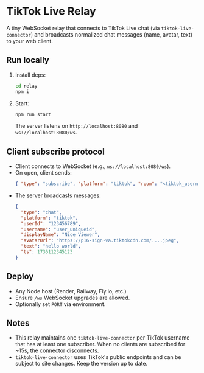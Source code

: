 # TikTok Live Relay

A tiny WebSocket relay that connects to TikTok Live chat (via `tiktok-live-connector`) and broadcasts normalized chat messages (name, avatar, text) to your web client.

## Run locally

1. Install deps:
   ```bash
   cd relay
   npm i
   ```
2. Start:
   ```bash
   npm run start
   ```
   The server listens on `http://localhost:8080` and `ws://localhost:8080/ws`.

## Client subscribe protocol

- Client connects to WebSocket (e.g., `ws://localhost:8080/ws`).
- On open, client sends:
  ```json
  { "type": "subscribe", "platform": "tiktok", "room": "<tiktok_username>" }
  ```
- The server broadcasts messages:
  ```json
  {
    "type": "chat",
    "platform": "tiktok",
    "userId": "123456789",
    "username": "user_uniqueid",
    "displayName": "Nice Viewer",
    "avatarUrl": "https://p16-sign-va.tiktokcdn.com/....jpeg",
    "text": "hello world",
    "ts": 1736112345123
  }
  ```

## Deploy

- Any Node host (Render, Railway, Fly.io, etc.)
- Ensure `/ws` WebSocket upgrades are allowed.
- Optionally set `PORT` via environment.

## Notes

- This relay maintains one `tiktok-live-connector` per TikTok username that has at least one subscriber. When no clients are subscribed for ~15s, the connector disconnects.
- `tiktok-live-connector` uses TikTok's public endpoints and can be subject to site changes. Keep the version up to date.